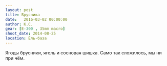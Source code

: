 ```yaml
---
layout: post
title: Брусника
date:   2016-03-02 00:00:00
author: К.С.
gear: [E-300 , 35mm macro]
shoot_date: 2014-08-25
location: Ёль-база
---
```


Ягоды брусники, ягель и сосновая шишка. Само так сложилось, мы ни при чём.
